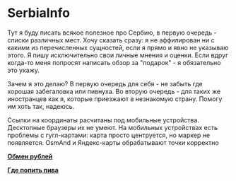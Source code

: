 # SerbiaInfo
Тут я буду писать всякое полезное про Сербию, в первую очередь - списки различных мест. Хочу сказать сразу: я не аффилирован ни с какими из перечисленных сущностей, если я прямо и явно не указываю этого. Я пишу исключительно свои личные мнения и оценки. Если вдруг когда-то меня попросят написать обзор за "подарок" - я обязательно это укажу.

Зачем я это делаю? В первую очередь для себя - не забыть где хорошая забегаловка или пивнуха. Во вторую очередь - для таких же иностранцев как я, которые приезжают в незнакомую страну. Помогу им хоть так, надеюсь.

Ссылки на координаты расчитаны под мобильные устройства. Десктопные браузеры их не умеют. На мобильных устройствах есть проблемы с гугл-картами: карта просто центруется, но маркер не появляется. OsmAnd и Яндекс-карты обрабатывают точки корректно

[**Обмен рублей**](/ru_exchange.md)

[**Где попить пива**](/beer_places.md)
